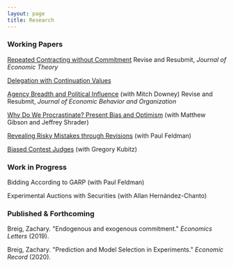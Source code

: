```yaml
---
layout: page
title: Research
---
```





### Working Papers

[Repeated Contracting without Commitment](https://zacharybreig.com/papers/RCwC.pdf) Revise and Resubmit, _Journal of Economic Theory_

[Delegation with Continuation Values](https://zacharybreig.com/papers/DCV.pdf)

[Agency Breadth and Political Influence](https://zacharybreig.com/papers/AgencyBreadth.pdf) (with Mitch Downey) Revise and Resubmit, _Journal of Economic Behavior and Organization_

[Why Do We Procrastinate? Present Bias and Optimism](https://zacharybreig.com/papers/present_bias_and_optimism.pdf) (with Matthew Gibson and Jeffrey Shrader)

[Revealing Risky Mistakes through Revisions](https://zacharybreig.com/papers/RMR.pdf) (with Paul Feldman)

[Biased Contest Judges](https://zacharybreig.com/papers/BCJ.pdf) (with Gregory Kubitz)

### Work in Progress

Bidding According to GARP (with Paul Feldman)

Experimental Auctions with Securities (with Allan Hernández-Chanto)

### Published & Forthcoming

Breig, Zachary. "Endogenous and exogenous commitment." _Economics Letters_ (2019).

Breig, Zachary. "Prediction and Model Selection in Experiments." _Economic Record_ (2020).
